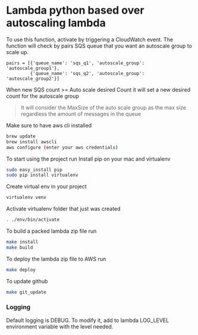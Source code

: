 # Lambda python based over autoscaling lambda

To use this function, activate by triggering a CloudWatch event.
The function will check by pairs SQS queue that you want an autoscale group to scale up.

```
pairs = [{'queue_name': 'sqs_q1', 'autoscale_group': 'autoscale_group1'},
         {'queue_name': 'sqs_q2', 'autoscale_group': 'autoscale_group2'}]

```

When new SQS count >= Auto scale desired Count it will set a new desired count for the autoscale group

>It will consider the MaxSize of the auto scale group as the max size regardless the amount of messages in the queue

Make sure to have aws cli installed

```bash
brew update
brew install awscli
aws configure (enter your aws credentials)
```

To start using the project run
Install pip on your mac and virtualenv

```bash
sudo easy_install pip
sudo pip install virtualenv
```

Create virtual env in your project

```bash
virtualenv venv
```

Activate virtualenv folder that just was created

```bash
. ./env/bin/activate
```

To build a packed lambda zip file run

```bash
make install
make build
```

To deploy the lambda zip file to AWS run

```bash
make deploy
```

To update github

```bash
make git_update
```

### Logging

Default logging is DEBUG.
To modify it, add to lambda LOG_LEVEL environment variable with the level needed.
